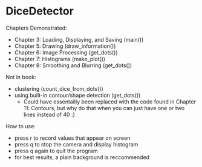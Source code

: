 # DiceDetector

Chapters Demonstrated:
- Chapter 3: Loading, Displaying, and Saving (main())
- Chapter 5: Drawing (draw_information())
- Chapter 6: Image Processing (get_dots())
- Chapter 7: Histograms (make_plot())
- Chapter 8: Smoothing and Blurring (get_dots())

Not in book:
- clustering (count_dice_from_dots())
- using built-in contour/shape detection (get_dots())
  - Could have essentailly been replaced with the code found in Chapter 11: Contours, but why do that when you can just have one or two lines instead of 40 :)

How to use:
- press r to record values that appear on screen
- press q to stop the camera and display histogram
- press q again to quit the program
- for best results, a plain background is reccommended
